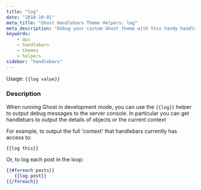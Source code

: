 ```yaml
---
title: "log"
date: "2018-10-01"
meta_title: "Ghost Handlebars Theme Helpers: log"
meta_description: "Debug your custom Ghost theme with this handy handlebars helper for Ghost theme developers ⚡️ Read more about Ghost themes!"
keywords:
    - api
    - handlebars
    - themes
    - helpers
sidebar: "handlebars"
---
```


Usage: `{{log value}}`

### Description

When running Ghost in development mode, you can use the `{{log}}` helper to output debug messages to the server console. In particular you can get handlebars to output the details of objects or the current context

For example, to output  the full 'context' that handlebars currently has access to:

`{{log this}}`

Or, to log each post in the loop:

```handlebars
{{#foreach posts}}
   {{log post}}
{{/foreach}}
```


